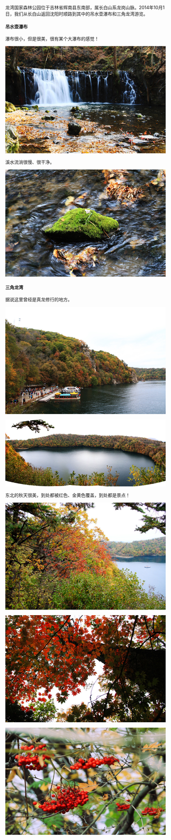 龙湾国家森林公园位于吉林省辉南县东南部，属长白山系龙岗山脉。2014年10月1日，我们从长白山返回沈阳时顺路到其中的吊水壶瀑布和三角龙湾游览。



#### 吊水壶瀑布



瀑布很小，但是很美，很有某个大瀑布的感觉！

![img](../media/20141001_龙湾/img_5361-p.jpg)



溪水流淌很慢、很干净。

![img](../media/20141001_龙湾/img_5414-p.jpg)



#### 三角龙湾



据说这里曾经是真龙修行的地方。

![img](../media/20141001_龙湾/img_5433-p.jpg)

![img](../media/20141001_龙湾/p.jpg)



东北的秋天很美，到处都被红色、金黄色覆盖，到处都是景点！



![img](../media/20141001_龙湾/img_5530-p.jpg)

![img](../media/20141001_龙湾/img_5538-p.jpg)

![img](../media/20141001_龙湾/img_5432-p.jpg)

